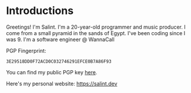 # Introductions
Greetings! I'm Salint. I'm a 20-year-old programmer and music producer. I come from a small pyramid in the sands of Egypt. I've been coding since I was 9.
I'm a software engineer @ WannaCall

PGP Fingerprint:
```
3E29518DD0F72ACD0C032746291EFCE0B7A86F93
```
You can find my public PGP key [here](https://gist.github.com/Salint/01980f1f18bfe0b0744395a5560ca882).

Here's my personal website: 
https://salint.dev
